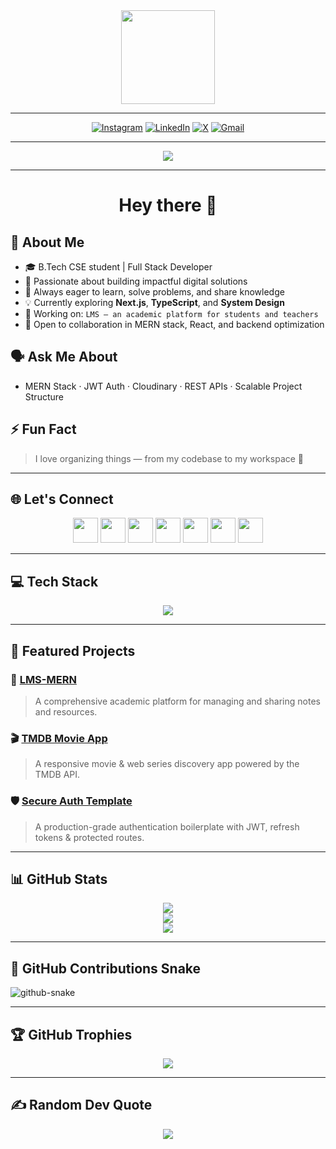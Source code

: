 <div align="center">
  <img height="150" width="150" src="https://media3.giphy.com/media/v1.Y2lkPTc5MGI3NjExb2NqaDJ6amd1a21kdnZubGYzamkwdTJ1Y3FsdTZzc2RsOXpjM3A4byZlcD12MV9pbnRlcm5hbF9naWZfYnlfaWQmY3Q9cw/xxwVSBPGOqDZcbG9Bh/giphy.gif" />
</div>

---

<div align="center">

[![Instagram](https://img.shields.io/badge/Instagram-%23E4405F.svg?logo=Instagram&logoColor=white)](https://instagram.com/_abhi.kl) 
[![LinkedIn](https://img.shields.io/badge/LinkedIn-%230077B5.svg?logo=linkedin&logoColor=white)](https://www.linkedin.com/in/abhishek-kalme-289a7430a) 
[![X](https://img.shields.io/badge/X-black.svg?logo=X&logoColor=white)](https://x.com/Abhishek_kalme) 
[![Gmail](https://img.shields.io/badge/Email-D14836?logo=gmail&logoColor=white)](mailto:abhishekkalme0@gmail.com)

</div>

---

<div align="center">
  <img src="https://visitor-badge.laobi.icu/badge?page_id=abhishekkalme.readme" />
</div>

---

<h1 align="center">Hey there 👋</h1>

## 🔰 About Me
- 🎓 B.Tech CSE student | Full Stack Developer
- 🚀 Passionate about building impactful digital solutions
- 🧠 Always eager to learn, solve problems, and share knowledge
- 💡 Currently exploring **Next.js**, **TypeScript**, and **System Design**
- 🔧 Working on: `LMS – an academic platform for students and teachers`
- 🤝 Open to collaboration in MERN stack, React, and backend optimization

## 🗣️ Ask Me About
- MERN Stack · JWT Auth · Cloudinary · REST APIs · Scalable Project Structure

## ⚡ Fun Fact
> I love organizing things — from my codebase to my workspace 🧩

---

## 🌐 Let's Connect

<div align="center">
  <a href="https://www.linkedin.com/in/abhishek-kalme-289a7430a/" target="_blank"><img src="https://skillicons.dev/icons?i=linkedin" width="40" /></a>
  <a href="https://x.com/Abhishek_kalme" target="_blank"><img src="https://skillicons.dev/icons?i=twitter" width="40" /></a>
  <a href="https://t.me/ur_abd" target="_blank"><img src="https://skillicons.dev/icons?i=telegram" width="40" /></a>
  <a href="mailto:abhishekkalme0@gmail.com" target="_blank"><img src="https://skillicons.dev/icons?i=gmail" width="40" /></a>
  <a href="https://discordapp.com/users/1064220243251171509" target="_blank"><img src="https://skillicons.dev/icons?i=discord" width="40" /></a>
  <a href="https://instagram.com/_abhi.kl" target="_blank"><img src="https://skillicons.dev/icons?i=instagram" width="40" /></a>
  <a href="https://www.hackerrank.com/abhishekkalme0" target="_blank"><img src="https://skillicons.dev/icons?i=hackerrank" width="40" /></a>
</div>

---

## 💻 Tech Stack

<div align="center">
  <img src="https://skillicons.dev/icons?i=html,css,js,ts,react,nextjs,nodejs,express,mongodb,mysql,tailwind,bootstrap,redux,vite,py,fastapi,git,github,postman,firebase,gcp,vscode,idea,figma,netlify,ps,appwrite,c,cpp,android" />
</div>

---

## 🚀 Featured Projects

### 📘 [LMS-MERN](https://github.com/abhishekkalme/LMS-MERN)
> A comprehensive academic platform for managing and sharing notes and resources.

### 🎬 [TMDB Movie App](https://github.com/abhishekkalme/React.js-MovieApp-and-TMDB-API)
> A responsive movie & web series discovery app powered by the TMDB API.

### 🛡️ [Secure Auth Template](https://github.com/abhishekkalme/secure-auth-template)
> A production-grade authentication boilerplate with JWT, refresh tokens & protected routes.

---

## 📊 GitHub Stats

<div align="center">
  <img src="https://github-readme-stats.vercel.app/api?username=abhishekkalme&theme=highcontrast&hide_border=false&include_all_commits=true&count_private=true" />
  <br/>
  <img src="https://nirzak-streak-stats.vercel.app/?user=abhishekkalme&theme=highcontrast&hide_border=false" />
  <br/>
  <img src="https://github-readme-stats.vercel.app/api/top-langs/?username=abhishekkalme&theme=highcontrast&hide_border=false&layout=compact" />
</div>

---

## 🐍 GitHub Contributions Snake

<picture>
  <source media="(prefers-color-scheme: dark)" srcset="https://raw.githubusercontent.com/tobiasmeyhoefer/tobiasmeyhoefer/output/github-snake-dark.svg" />
  <source media="(prefers-color-scheme: light)" srcset="https://raw.githubusercontent.com/tobiasmeyhoefer/tobiasmeyhoefer/output/github-snake.svg" />
  <img alt="github-snake" src="https://raw.githubusercontent.com/tobiasmeyhoefer/tobiasmeyhoefer/output/github-snake.svg" />
</picture>

---

## 🏆 GitHub Trophies

<div align="center">
  <img src="https://github-profile-trophy.vercel.app/?username=abhishekkalme&theme=onedark" />
</div>

---

## ✍️ Random Dev Quote

<div align="center">
  <img src="https://quotes-github-readme.vercel.app/api?type=horizontal&theme=radical" />
</div>
